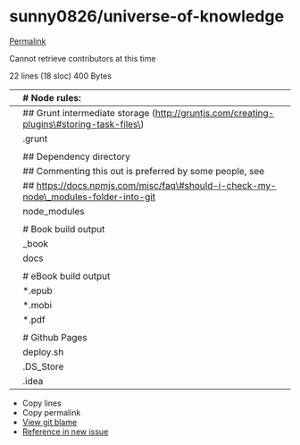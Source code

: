 # sunny0826/universe-of-knowledge

[Permalink](https://github.com/sunny0826/universe-of-knowledge/blob/a065dd75bbe1a75c388662bd4362ddf94bcc2526/.gitignore)

Cannot retrieve contributors at this time

 22 lines \(18 sloc\) 400 Bytes

|  | \# Node rules: |
| :--- | :--- |
|  | \#\# Grunt intermediate storage \(http://gruntjs.com/creating-plugins\#storing-task-files\) |
|  | .grunt |
|  |  |
|  | \#\# Dependency directory |
|  | \#\# Commenting this out is preferred by some people, see |
|  | \#\# https://docs.npmjs.com/misc/faq\#should-i-check-my-node\_modules-folder-into-git |
|  | node\_modules |
|  |  |
|  | \# Book build output |
|  | \_book |
|  | docs |
|  |  |
|  | \# eBook build output |
|  | \*.epub |
|  | \*.mobi |
|  | \*.pdf |
|  |  |
|  | \# Github Pages |
|  | deploy.sh |
|  | .DS\_Store |
|  | .idea |

*  Copy lines
*  Copy permalink
* [View git blame](https://github.com/sunny0826/universe-of-knowledge/blame/a065dd75bbe1a75c388662bd4362ddf94bcc2526/.gitignore)
* [Reference in new issue](https://github.com/sunny0826/universe-of-knowledge/issues/new)

